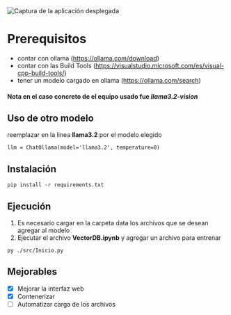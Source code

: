 <image src="Captura.png" alt="Captura de la aplicación desplegada">

# Prerequisitos

- contar con ollama (<https://ollama.com/download>)
- contar con las Build Tools (<https://visualstudio.microsoft.com/es/visual-cpp-build-tools/>)
- tener un modelo cargado en ollama (<https://ollama.com/search>)

#### Nota en el caso concreto de el equipo usado fue *llama3.2-vision*

## Uso de otro modelo

reemplazar en la linea **llama3.2** por el modelo elegido

~~~
llm = ChatOllama(model='llama3.2', temperature=0)
~~~

## Instalación

```
pip install -r requirements.txt
```

## Ejecución

1. Es necesario cargar en la carpeta data los archivos que se desean agregar al modelo
2. Ejecutar el archivo **VectorDB.ipynb** y agregar un archivo para entrenar

```
py ./src/Inicio.py

```

## Mejorables

- [x] Mejorar la interfaz web
- [x] Contenerizar
- [ ] Automatizar carga de los archivos

